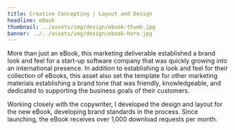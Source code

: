 ```yaml
---
title: Creative Concepting | Layout and Design
headline: eBook
thumbnail: ../assets/img/design/ebook-thumb.jpg
banner: ../../assets/img/design/ebook-hero.jpg
---
```


More than just an eBook, this marketing deliverable established a brand look and feel for a start-up software company that was quickly growing into an international presence. In addition to establishing a look and feel for their collection of eBooks, this asset also set the template for other marketing materials establishing a brand tone that was friendly, knowledgeable, and dedicated to supporting the business goals of their customers.

Working closely with the copywriter, I developed the design and layout for the new eBook, developing brand standards in the process. Since launching, the eBook receives over 1,000 download requests per month.
